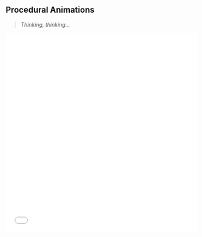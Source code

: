## Procedural Animations

> _Thinking, thinking..._

<iframe height='525' scrolling='no' title='Sakura Animation using WebGl' src='//codepen.io/FrankFitzGerald/embed/LAbfm/?height=265&theme-id=0&default-tab=result&embed-version=2' frameborder='no' allowtransparency='true' allowfullscreen='true' style='width: 100%;'>See the Pen <a href='https://codepen.io/FrankFitzGerald/pen/LAbfm/'>Sakura Animation using WebGl</a> by Frank FitzGerald (<a href='https://codepen.io/FrankFitzGerald'>@FrankFitzGerald</a>) on <a href='https://codepen.io'>CodePen</a>.
</iframe>
